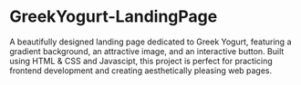# GreekYogurt-LandingPage
A beautifully designed landing page dedicated to Greek Yogurt, featuring a gradient background, an attractive image, and an interactive button. Built using HTML &amp; CSS and Javascipt, this project is perfect for practicing frontend development and creating aesthetically pleasing web pages.
